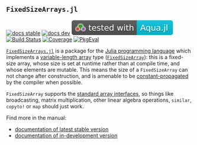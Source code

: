 ## `FixedSizeArrays.jl`

[![docs stable](https://img.shields.io/badge/docs-stable-blue.svg)](https://juliaarrays.github.io/FixedSizeArrays.jl/stable)
[![docs dev](https://img.shields.io/badge/docs-dev-blue.svg)](https://juliaarrays.github.io/FixedSizeArrays.jl/dev)
[![Aqua QA](https://raw.githubusercontent.com/JuliaTesting/Aqua.jl/master/badge.svg)](https://github.com/JuliaTesting/Aqua.jl)
[![Build Status](https://github.com/JuliaArrays/FixedSizeArrays.jl/actions/workflows/UnitTests.yml/badge.svg?branch=main)](https://github.com/JuliaArrays/FixedSizeArrays.jl/actions/workflows/UnitTests.yml?query=branch%3Amain)
[![Coverage](https://codecov.io/gh/JuliaArrays/FixedSizeArrays.jl/branch/main/graph/badge.svg)](https://codecov.io/gh/JuliaArrays/FixedSizeArrays.jl)
[![PkgEval](https://JuliaCI.github.io/NanosoldierReports/pkgeval_badges/F/FixedSizeArrays.svg)](https://JuliaCI.github.io/NanosoldierReports/pkgeval_badges/F/FixedSizeArrays.html)

[`FixedSizeArrays.jl`](https://github.com/JuliaArrays/FixedSizeArrays.jl) is a package for the [Julia programming language](https://julialang.org/) which implements a [variable-length array](https://en.wikipedia.org/wiki/Variable-length_array) type ([`FixedSizeArray`](@ref)): this is a fixed-size array, whose size is set at runtime rather than at compile time, and whose elements are mutable.
This means the size of a `FixedSizeArray` can not change after construction, and is amenable to be [constant-propagated](https://en.wikipedia.org/wiki/Constant_folding) by the compiler when possible.

`FixedSizeArray` supports the [standard array interfaces](https://docs.julialang.org/en/v1/manual/interfaces/#man-interface-array), so things like broadcasting, matrix multiplication, other linear algebra operations, `similar`, `copyto!` or `map` should just work.

Find more in the manual:

* [documentation of latest stable version](https://juliaarrays.github.io/FixedSizeArrays.jl/stable)
* [documentation of in-development version](https://juliaarrays.github.io/FixedSizeArrays.jl/dev)

